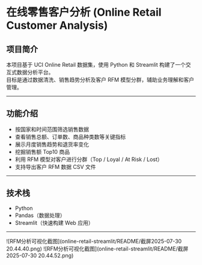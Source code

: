 # 在线零售客户分析 (Online Retail Customer Analysis)

## 项目简介

本项目基于 UCI Online Retail 数据集，使用 Python 和 Streamlit 构建了一个交互式数据分析平台。  
目标是通过数据清洗、销售趋势分析及客户 RFM 模型分群，辅助业务理解和客户管理。  

---

## 功能介绍

- 按国家和时间范围筛选销售数据  
- 查看销售总额、订单数、商品种类数等关键指标  
- 展示月度销售趋势和退货率变化  
- 挖掘销售额 Top10 商品  
- 利用 RFM 模型对客户进行分群（Top / Loyal / At Risk / Lost）  
- 支持导出客户 RFM 数据 CSV 文件  

---

## 技术栈

- Python  
- Pandas（数据处理）  
- Streamlit（快速构建 Web 应用）  

---

![RFM分析可视化截图](online-retail-streamlit/README/截屏2025-07-30 20.44.40.png)
![RFM分析可视化截图](online-retail-streamlit/README/截屏2025-07-30 20.44.52.png)
